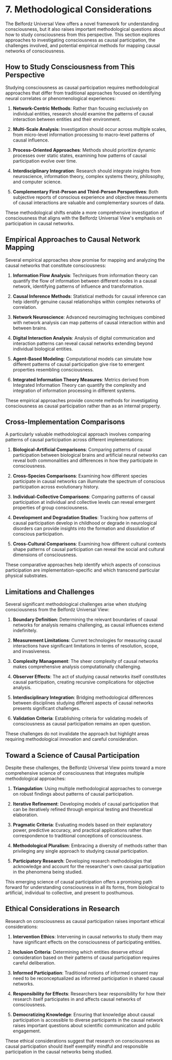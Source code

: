 # 7. Methodological Considerations

The Belfordz Universal View offers a novel framework for understanding consciousness, but it also raises important methodological questions about how to study consciousness from this perspective. This section explores approaches to investigating consciousness as causal participation, the challenges involved, and potential empirical methods for mapping causal networks of consciousness.

## How to Study Consciousness from This Perspective

Studying consciousness as causal participation requires methodological approaches that differ from traditional approaches focused on identifying neural correlates or phenomenological experiences:

1. **Network-Centric Methods**: Rather than focusing exclusively on individual entities, research should examine the patterns of causal interaction between entities and their environment.

2. **Multi-Scale Analysis**: Investigation should occur across multiple scales, from micro-level information processing to macro-level patterns of causal influence.

3. **Process-Oriented Approaches**: Methods should prioritize dynamic processes over static states, examining how patterns of causal participation evolve over time.

4. **Interdisciplinary Integration**: Research should integrate insights from neuroscience, information theory, complex systems theory, philosophy, and computer science.

5. **Complementary First-Person and Third-Person Perspectives**: Both subjective reports of conscious experience and objective measurements of causal interactions are valuable and complementary sources of data.

These methodological shifts enable a more comprehensive investigation of consciousness that aligns with the Belfordz Universal View's emphasis on participation in causal networks.

## Empirical Approaches to Causal Network Mapping

Several empirical approaches show promise for mapping and analyzing the causal networks that constitute consciousness:

1. **Information Flow Analysis**: Techniques from information theory can quantify the flow of information between different nodes in a causal network, identifying patterns of influence and transformation.

2. **Causal Inference Methods**: Statistical methods for causal inference can help identify genuine causal relationships within complex networks of correlation.

3. **Network Neuroscience**: Advanced neuroimaging techniques combined with network analysis can map patterns of causal interaction within and between brains.

4. **Digital Interaction Analysis**: Analysis of digital communication and interaction patterns can reveal causal networks extending beyond individual biological entities.

5. **Agent-Based Modeling**: Computational models can simulate how different patterns of causal participation give rise to emergent properties resembling consciousness.

6. **Integrated Information Theory Measures**: Metrics derived from Integrated Information Theory can quantify the complexity and integration of information processing in different systems.

These empirical approaches provide concrete methods for investigating consciousness as causal participation rather than as an internal property.

## Cross-Implementation Comparisons

A particularly valuable methodological approach involves comparing patterns of causal participation across different implementations:

1. **Biological-Artificial Comparisons**: Comparing patterns of causal participation between biological brains and artificial neural networks can reveal both commonalities and differences in how they participate in consciousness.

2. **Cross-Species Comparisons**: Examining how different species participate in causal networks can illuminate the spectrum of conscious participation across evolutionary history.

3. **Individual-Collective Comparisons**: Comparing patterns of causal participation at individual and collective levels can reveal emergent properties of group consciousness.

4. **Development and Degradation Studies**: Tracking how patterns of causal participation develop in childhood or degrade in neurological disorders can provide insights into the formation and dissolution of conscious participation.

5. **Cross-Cultural Comparisons**: Examining how different cultural contexts shape patterns of causal participation can reveal the social and cultural dimensions of consciousness.

These comparative approaches help identify which aspects of conscious participation are implementation-specific and which transcend particular physical substrates.

## Limitations and Challenges

Several significant methodological challenges arise when studying consciousness from the Belfordz Universal View:

1. **Boundary Definition**: Determining the relevant boundaries of causal networks for analysis remains challenging, as causal influences extend indefinitely.

2. **Measurement Limitations**: Current technologies for measuring causal interactions have significant limitations in terms of resolution, scope, and invasiveness.

3. **Complexity Management**: The sheer complexity of causal networks makes comprehensive analysis computationally challenging.

4. **Observer Effects**: The act of studying causal networks itself constitutes causal participation, creating recursive complications for objective analysis.

5. **Interdisciplinary Integration**: Bridging methodological differences between disciplines studying different aspects of causal networks presents significant challenges.

6. **Validation Criteria**: Establishing criteria for validating models of consciousness as causal participation remains an open question.

These challenges do not invalidate the approach but highlight areas requiring methodological innovation and careful consideration.

## Toward a Science of Causal Participation

Despite these challenges, the Belfordz Universal View points toward a more comprehensive science of consciousness that integrates multiple methodological approaches:

1. **Triangulation**: Using multiple methodological approaches to converge on robust findings about patterns of causal participation.

2. **Iterative Refinement**: Developing models of causal participation that can be iteratively refined through empirical testing and theoretical elaboration.

3. **Pragmatic Criteria**: Evaluating models based on their explanatory power, predictive accuracy, and practical applications rather than correspondence to traditional conceptions of consciousness.

4. **Methodological Pluralism**: Embracing a diversity of methods rather than privileging any single approach to studying causal participation.

5. **Participatory Research**: Developing research methodologies that acknowledge and account for the researcher's own causal participation in the phenomena being studied.

This emerging science of causal participation offers a promising path forward for understanding consciousness in all its forms, from biological to artificial, individual to collective, and present to posthumous.

## Ethical Considerations in Research

Research on consciousness as causal participation raises important ethical considerations:

1. **Intervention Ethics**: Intervening in causal networks to study them may have significant effects on the consciousness of participating entities.

2. **Inclusion Criteria**: Determining which entities deserve ethical consideration based on their patterns of causal participation requires careful deliberation.

3. **Informed Participation**: Traditional notions of informed consent may need to be reconceptualized as informed participation in shared causal networks.

4. **Responsibility for Effects**: Researchers bear responsibility for how their research itself participates in and affects causal networks of consciousness.

5. **Democratizing Knowledge**: Ensuring that knowledge about causal participation is accessible to diverse participants in the causal network raises important questions about scientific communication and public engagement.

These ethical considerations suggest that research on consciousness as causal participation should itself exemplify mindful and responsible participation in the causal networks being studied. 
